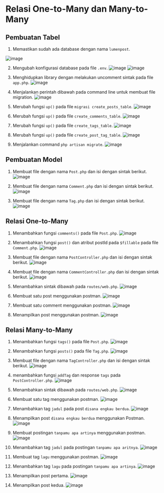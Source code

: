 # Relasi One-to-Many dan Many-to-Many
## Pembuatan Tabel
1. Memastikan sudah ada database dengan nama `lumenpost`.

![image](https://github.com/asyamadil2/integrative_programming_practicum/assets/107811435/0e86ef25-0f6d-43f7-9c4c-07da3e4ca9a9)

2. Mengubah konfigurasi database pada file `.env`.
![image](https://github.com/asyamadil2/integrative_programming_practicum/assets/107811435/bf59adb5-f22f-47be-994a-fa1659d6ca0c)
![image](https://github.com/asyamadil2/integrative_programming_practicum/assets/107811435/d6d77900-1648-466e-a9ef-b181718e9cb6)

3. Menghidupkan library dengan melakukan uncomment sintak pada file `app.php`.
![image](https://github.com/asyamadil2/integrative_programming_practicum/assets/107811435/c7167bfc-27e8-41f6-a693-e03333a5ae7a)

4. Menjalankan perintah dibawah pada command line untuk membuat file migration.
![image](https://github.com/asyamadil2/integrative_programming_practicum/assets/107811435/e10981b6-ffb1-4167-8fef-ff4638b18e15)

5. Merubah fungsi `up()` pada file `migrasi create_posts_table`.
![image](https://github.com/asyamadil2/integrative_programming_practicum/assets/107811435/ad6f5b90-6fdc-47ba-9ac1-26da6518e2cc)

6. Merubah fungsi `up()` pada file `create_comments_table`.
![image](https://github.com/asyamadil2/integrative_programming_practicum/assets/107811435/981fd70e-e9b3-4e7a-9285-e36d0be75504)

7. Merubah fungsi `up()` pada file `create_tags_table`.
![image](https://github.com/asyamadil2/integrative_programming_practicum/assets/107811435/5f9f2d65-1475-4086-9eb5-05abc1bec6a5)

8. Merubah fungsi `up()` pada file `create_post_tag_table`.
![image](https://github.com/asyamadil2/integrative_programming_practicum/assets/107811435/f45399a2-c5af-45d2-a2e4-e2b9d720634e)

9. Menjalankan command `php artisan migrate`.
![image](https://github.com/asyamadil2/integrative_programming_practicum/assets/107811435/4b3a5fbb-fdc0-4367-83a0-3f56113b6fc1)

## Pembuatan Model
1. Membuat file dengan nama `Post.php` dan isi dengan sintak berikut.
![image](https://github.com/asyamadil2/integrative_programming_practicum/assets/107811435/a4b70ea8-c21f-4c4c-9016-cee693d588fd)

2. Membuat file dengan nama `Comment.php` dan isi dengan sintak berikut.
![image](https://github.com/asyamadil2/integrative_programming_practicum/assets/107811435/e116fdd3-ffbb-4275-8fe6-9286a2d30cfe)

3. Membuat file dengan nama `Tag.php` dan isi dengan sintak berikut.
![image](https://github.com/asyamadil2/integrative_programming_practicum/assets/107811435/ab922a29-193e-4159-b0fe-5cca3be35034)

## Relasi One-to-Many
1. Menambahkan fungsi `comments()` pada file `Post.php`.
![image](https://github.com/asyamadil2/integrative_programming_practicum/assets/107811435/47ffaf77-461f-45ed-adaf-c241bc0fb3aa)

2. Menambahkan fungsi `post()` dan atribut postId pada `$fillable` pada file `Comment.php`.
![image](https://github.com/asyamadil2/integrative_programming_practicum/assets/107811435/9943fcaa-0d3e-4d5b-8615-3ef320cc1775)

3. Membuat file dengan nama `PostController.php` dan isi dengan sintak berikut.
![image](https://github.com/asyamadil2/integrative_programming_practicum/assets/107811435/90758ca6-fea9-4b0f-8609-5fc654d376f1)

4. Membuat file dengan nama `CommentController.php` dan isi dengan sintak berikut.
![image](https://github.com/asyamadil2/integrative_programming_practicum/assets/107811435/6afaf4ee-d1c0-4543-ab43-46f7b7a6e3ae)

5. Menambahkan sintak dibawah pada `routes/web.php`.
![image](https://github.com/asyamadil2/integrative_programming_practicum/assets/107811435/1046e65a-613d-4817-b364-b5716f133357)

6. Membuat satu post menggunakan postman.
![image](https://github.com/asyamadil2/integrative_programming_practicum/assets/107811435/f8f3828e-d0e2-4662-8916-1185633c2c7d)

7. Membuat satu comment menggunakan postman.
![image](https://github.com/asyamadil2/integrative_programming_practicum/assets/107811435/8a12020c-3a37-49fe-b19c-768836acfbe6)

8. Menampilkan post menggunakan postman.
![image](https://github.com/asyamadil2/integrative_programming_practicum/assets/107811435/aaf9716f-e610-408d-b530-06a34729aa38)

## Relasi Many-to-Many
1. Menambahkan fungsi `tags()` pada file `Post.php`.
![image](https://github.com/asyamadil2/integrative_programming_practicum/assets/107811435/125cca0f-a088-4316-9a10-e9b4ae512352)

2. Menambahkan fungsi `posts()` pada file `Tag.php`.
![image](https://github.com/asyamadil2/integrative_programming_practicum/assets/107811435/8ad6a44d-2bd3-4525-a571-addd8729f8b1)

3. Membuat file dengan nama `TagController.php` dan isi dengan sintak berikut.
![image](https://github.com/asyamadil2/integrative_programming_practicum/assets/107811435/e9ede433-a6da-40db-9101-6244a2eb36f9)

4. menambahkan fungsi `addTag` dan response `tags` pada `PostController.php`.
![image](https://github.com/asyamadil2/integrative_programming_practicum/assets/107811435/c13d62e5-a59c-4c2e-9fc4-5c6001a8188f)

5. Menambahkan sintak dibawah pada `routes/web.php`.
![image](https://github.com/asyamadil2/integrative_programming_practicum/assets/107811435/c47abff6-c9cf-4d44-957a-a40f7c5e45c9)

6. Membuat satu tag menggunakan postman.
![image](https://github.com/asyamadil2/integrative_programming_practicum/assets/107811435/fab8a84b-2964-4bf5-8d54-c38a06f4e1a7)

7. Menambahkan tag `jadul` pada post `disana engkau berdua`.
![image](https://github.com/asyamadil2/integrative_programming_practicum/assets/107811435/e7359baa-bc92-4cba-9d12-0f5bde929543)

8. Menampilkan post `disana engkau berdua` menggunakan Postman.
![image](https://github.com/asyamadil2/integrative_programming_practicum/assets/107811435/1060561f-1623-4c8d-9e59-9a014a356a98)

9. Membuat postingan `tanpamu apa artinya` menggunakan postman.
![image](https://github.com/asyamadil2/integrative_programming_practicum/assets/107811435/c2e4037f-4bde-4673-8880-907a7ae1ab12)

10. Menambahkan tag `jadul` pada postingan `tanpamu apa aritnya`.
![image](https://github.com/asyamadil2/integrative_programming_practicum/assets/107811435/dbacdd63-38aa-473a-aae2-c472cdd4294b)

11. Membuat tag `lagu` menggunakan postman.
![image](https://github.com/asyamadil2/integrative_programming_practicum/assets/107811435/939953c6-6835-44ba-9f9d-68c23068aca2)

12. Menambahkan tag `lagu` pada postingan `tanpamu apa artinya`.
![image](https://github.com/asyamadil2/integrative_programming_practicum/assets/107811435/0aa86cb5-d09d-4b70-8a69-1b40d80b122d)

13. Menampilkan post pertama.
![image](https://github.com/asyamadil2/integrative_programming_practicum/assets/107811435/8e56f395-9cdd-4c1c-8f2e-0a507d633171)

14. Menampilkan post kedua.
![image](https://github.com/asyamadil2/integrative_programming_practicum/assets/107811435/a2c69dcb-ce17-4381-9ba6-8f3b93abd0e3)
